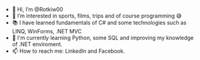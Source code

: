 - 👋 Hi, I’m @Rotkiw00
- 👀 I’m interested in sports, films, trips and of course programming 😅
- 📚 I have learned fundamentals of C# and some technologies such as LINQ, WinForms, .NET MVC
- 🌱 I'm currently learning Python, some SQL and improving my knowledge of .NET enviroment. 
- 📫 How to reach me: LinkedIn and Facebook.

<!---
Rotkiw00/Rotkiw00 is a ✨ special ✨ repository because its `README.md` (this file) appears on your GitHub profile.
You can click the Preview link to take a look at your changes.
--->
